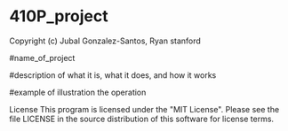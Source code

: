 # 410P_project

Copyright (c) Jubal Gonzalez-Santos, Ryan stanford

#name_of_project

#description of what it is, what it does, and how it works

#example of illustration the operation

License 
This program is licensed under the "MIT License". Please see the file LICENSE in the source distribution of this software for license terms.
